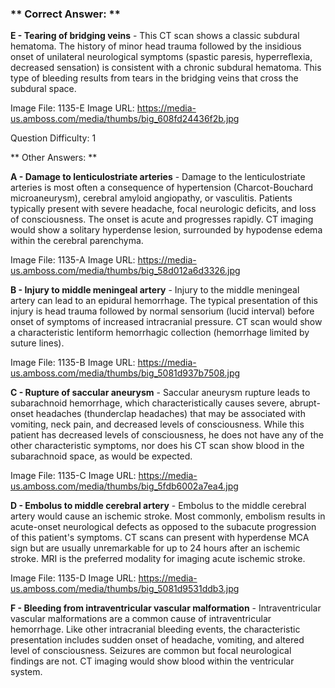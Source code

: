 ### ** Correct Answer: **

**E - Tearing of bridging veins** - This CT scan shows a classic subdural hematoma. The history of minor head trauma followed by the insidious onset of unilateral neurological symptoms (spastic paresis, hyperreflexia, decreased sensation) is consistent with a chronic subdural hematoma. This type of bleeding results from tears in the bridging veins that cross the subdural space.

Image File: 1135-E
Image URL: https://media-us.amboss.com/media/thumbs/big_608fd24436f2b.jpg

Question Difficulty: 1

** Other Answers: **

**A - Damage to lenticulostriate arteries** - Damage to the lenticulostriate arteries is most often a consequence of hypertension (Charcot-Bouchard microaneurysm), cerebral amyloid angiopathy, or vasculitis. Patients typically present with severe headache, focal neurologic deficits, and loss of consciousness. The onset is acute and progresses rapidly. CT imaging would show a solitary hyperdense lesion, surrounded by hypodense edema within the cerebral parenchyma.

Image File: 1135-A
Image URL: https://media-us.amboss.com/media/thumbs/big_58d012a6d3326.jpg

**B - Injury to middle meningeal artery** - Injury to the middle meningeal artery can lead to an epidural hemorrhage. The typical presentation of this injury is head trauma followed by normal sensorium (lucid interval) before onset of symptoms of increased intracranial pressure. CT scan would show a characteristic lentiform hemorrhagic collection (hemorrhage limited by suture lines).

Image File: 1135-B
Image URL: https://media-us.amboss.com/media/thumbs/big_5081d937b7508.jpg

**C - Rupture of saccular aneurysm** - Saccular aneurysm rupture leads to subarachnoid hemorrhage, which characteristically causes severe, abrupt-onset headaches (thunderclap headaches) that may be associated with vomiting, neck pain, and decreased levels of consciousness. While this patient has decreased levels of consciousness, he does not have any of the other characteristic symptoms, nor does his CT scan show blood in the subarachnoid space, as would be expected.

Image File: 1135-C
Image URL: https://media-us.amboss.com/media/thumbs/big_5fdb6002a7ea4.jpg

**D - Embolus to middle cerebral artery** - Embolus to the middle cerebral artery would cause an ischemic stroke. Most commonly, embolism results in acute-onset neurological defects as opposed to the subacute progression of this patient's symptoms. CT scans can present with hyperdense MCA sign but are usually unremarkable for up to 24 hours after an ischemic stroke. MRI is the preferred modality for imaging acute ischemic stroke.

Image File: 1135-D
Image URL: https://media-us.amboss.com/media/thumbs/big_5081d9531ddb3.jpg

**F - Bleeding from intraventricular vascular malformation** - Intraventricular vascular malformations are a common cause of intraventricular hemorrhage. Like other intracranial bleeding events, the characteristic presentation includes sudden onset of headache, vomiting, and altered level of consciousness. Seizures are common but focal neurological findings are not. CT imaging would show blood within the ventricular system.

